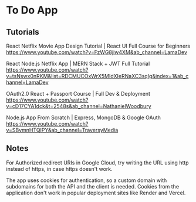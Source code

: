 # To Do App

## Tutorials

React Netflix Movie App Design Tutorial | React UI Full Course for Beginners
https://www.youtube.com/watch?v=FzWG8jiw4XM&ab_channel=LamaDev

React Node.js Netflix App | MERN Stack + JWT Full Tutorial
https://www.youtube.com/watch?v=tsNswx0nRKM&list=RDCMUCOxWrX5MIdXIeRNaXC3sqIg&index=1&ab_channel=LamaDev

OAuth2.0 React + Passport Course | Full Dev & Deployment
https://www.youtube.com/watch?v=cD17CYA1dck&t=2548s&ab_channel=NathanielWoodbury

Node.js App From Scratch | Express, MongoDB & Google OAuth
https://www.youtube.com/watch?v=SBvmnHTQIPY&ab_channel=TraversyMedia

## Notes

For Authorized redirect URIs in Google Cloud, try writing the URL using http instead of https, in case https doesn't work.

The app uses cookies for authentication, so a custom domain with subdomains for both the API and the client is needed. Cookies from the application don't work in popular deployment sites like Render and Vercel.